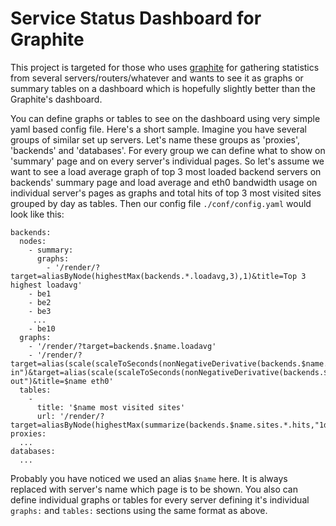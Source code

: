 # Service Status Dashboard for Graphite

This project is targeted for those who uses [graphite](http://graphite.wikidot.com) for gathering statistics from several servers/routers/whatever and wants to see it as graphs or summary tables on a dashboard which is hopefully slightly better than the Graphite's dashboard.

You can define graphs or tables to see on the dashboard using very simple yaml based config file. Here's a short sample. Imagine you have several groups of similar set up servers. Let's name these groups as 'proxies', 'backends' and 'databases'. For every group we can define what to show on 'summary' page and on every server's individual pages. So let's assume we want to see a load average graph of top 3 most loaded backend servers on backends' summary page and load average and eth0 bandwidth usage on individual server's pages as graphs and total hits of top 3 most visited sites grouped by day as tables. Then our config file `./conf/config.yaml` would look like this:

    backends:
      nodes:
        - summary:
          graphs:
            - '/render/?target=aliasByNode(highestMax(backends.*.loadavg,3),1)&title=Top 3 highest loadavg'
        - be1
        - be2
        - be3
         ...
        - be10
      graphs:
        - '/render/?target=backends.$name.loadavg'
        - '/render/?target=alias(scale(scaleToSeconds(nonNegativeDerivative(backends.$name.eth0.tx_bytes),1),8),"bytes in")&target=alias(scale(scaleToSeconds(nonNegativeDerivative(backends.$name.eth0.rx_bytes),1),8),"bytes out")&title=$name eth0'
      tables:
        - 
          title: '$name most visited sites'
          url: '/render/?target=aliasByNode(highestMax(summarize(backends.$name.sites.*.hits,"1day","sum"),3),4)&format=json'
    proxies:
      ...
    databases:
      ...

Probably you have noticed we used an alias `$name` here. It is always replaced with server's name which page is to be shown. You also can define individual graphs or tables for every server defining it's individual `graphs:` and `tables:` sections using the same format as above.
